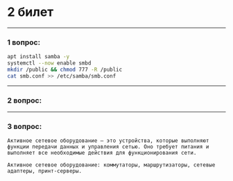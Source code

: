 # 2 билет

---

### 1 вопрос:
```bash
apt install samba -y
systemctl --now enable smbd
mkdir /public && chmod 777 -R /public
cat smb.conf >> /etc/samba/smb.conf
```

---

### 2 вопрос:

---

### 3 вопрос:
```text
Активное сетевое оборудование — это устройства, которые выполняют функции передачи данных и управления сетью. Оно требует питания и выполняет все необходимые действия для функционирования сети.

Активное сетевое оборудование: коммутаторы, маршрутизаторы, сетевые адаптеры, принт-серверы.
```
